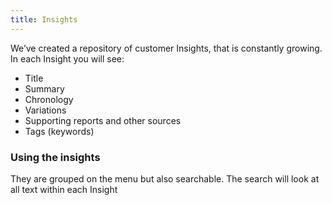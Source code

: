 ```yaml
---
title: Insights
---
```


We’ve created a repository of customer Insights, that is constantly growing.
In each Insight you will see:
- Title
- Summary
- Chronology
- Variations
- Supporting reports and other sources
- Tags (keywords)

### Using the insights
They are grouped on the menu but also searchable. The search will look at all text within each Insight
